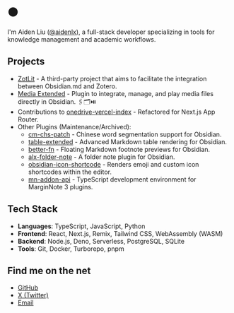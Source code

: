 # ●

I'm Aiden Liu ([@aidenlx](https://github.com/aidenlx)), a full-stack developer specializing in tools for knowledge management and academic workflows. 

## Projects

- [ZotLit](https://github.com/PKM-er/obsidian-zotlit) - A third-party project that aims to facilitate the integration between Obsidian.md and Zotero.
- [Media Extended](https://github.com/aidenlx/media-extended) - Plugin to integrate, manage, and play media files directly in Obsidian. 🖇️🗂️⏯️
- Contributions to [onedrive-vercel-index](https://github.com/spencerwooo/onedrive-vercel-index) - Refactored for Next.js App Router.
- Other Plugins (Maintenance/Archived):
  - [cm-chs-patch](https://github.com/aidenlx/cm-chs-patch) - Chinese word segmentation support for Obsidian.
  - [table-extended](https://github.com/aidenlx/table-extended) - Advanced Markdown table rendering for Obsidian.
  - [better-fn](https://github.com/aidenlx/better-fn) - Floating Markdown footnote previews for Obsidian.
  - [alx-folder-note](https://github.com/aidenlx/alx-folder-note) - A folder note plugin for Obsidian.
  - [obsidian-icon-shortcode](https://github.com/aidenlx/obsidian-icon-shortcode) - Renders emoji and custom icon shortcodes within the editor.
  - [mn-addon-api](https://github.com/aidenlx/mn-addon-api) - TypeScript development environment for MarginNote 3 plugins.

## Tech Stack

- **Languages**: TypeScript, JavaScript, Python
- **Frontend**: React, Next.js, Remix, Tailwind CSS, WebAssembly (WASM)
- **Backend**: Node.js, Deno, Serverless, PostgreSQL, SQLite
- **Tools**: Git, Docker, Turborepo, pnpm

## Find me on the net

- [GitHub](https://github.com/aidenlx)
- [X (Twitter)](https://x.com/aiden_lx)
- [Email](mailto:aiden.lx@outlook.com)
